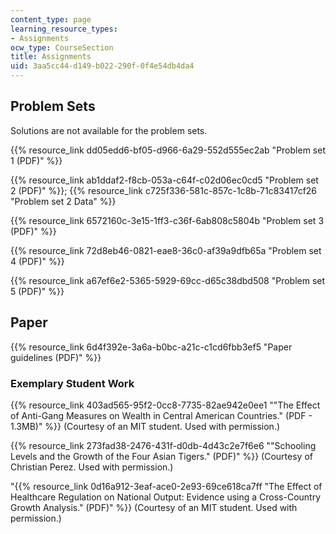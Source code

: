 ```yaml
---
content_type: page
learning_resource_types:
- Assignments
ocw_type: CourseSection
title: Assignments
uid: 3aa5cc44-d149-b022-290f-0f4e54db4da4
---
```


Problem Sets
------------

Solutions are not available for the problem sets.

{{% resource_link dd05edd6-bf05-d966-6a29-552d555ec2ab "Problem set 1 (PDF)" %}}

{{% resource_link ab1ddaf2-f8cb-053a-c64f-c02d06ec0cd5 "Problem set 2 (PDF)" %}}; {{% resource_link c725f336-581c-857c-1c8b-71c83417cf26 "Problem set 2 Data" %}}

{{% resource_link 6572160c-3e15-1ff3-c36f-6ab808c5804b "Problem set 3 (PDF)" %}}

{{% resource_link 72d8eb46-0821-eae8-36c0-af39a9dfb65a "Problem set 4 (PDF)" %}}

{{% resource_link a67ef6e2-5365-5929-69cc-d65c38dbd508 "Problem set 5 (PDF)" %}}

Paper
-----

{{% resource_link 6d4f392e-3a6a-b0bc-a21c-c1cd6fbb3ef5 "Paper guidelines (PDF)" %}}

### Exemplary Student Work

{{% resource_link 403ad565-95f2-0cc8-7735-82ae942e0ee1 "\"The Effect of Anti-Gang Measures on Wealth in Central American Countries.\" (PDF - 1.3MB)" %}} (Courtesy of an MIT student. Used with permission.)

{{% resource_link 273fad38-2476-431f-d0db-4d43c2e7f6e6 "\"Schooling Levels and the Growth of the Four Asian Tigers.\" (PDF)" %}} (Courtesy of Christian Perez. Used with permission.)

"{{% resource_link 0d16a912-3eaf-ace0-2e93-69ce618ca7ff "The Effect of Healthcare Regulation on National Output: Evidence using a Cross-Country Growth Analysis.\" (PDF)" %}} (Courtesy of an MIT student. Used with permission.)